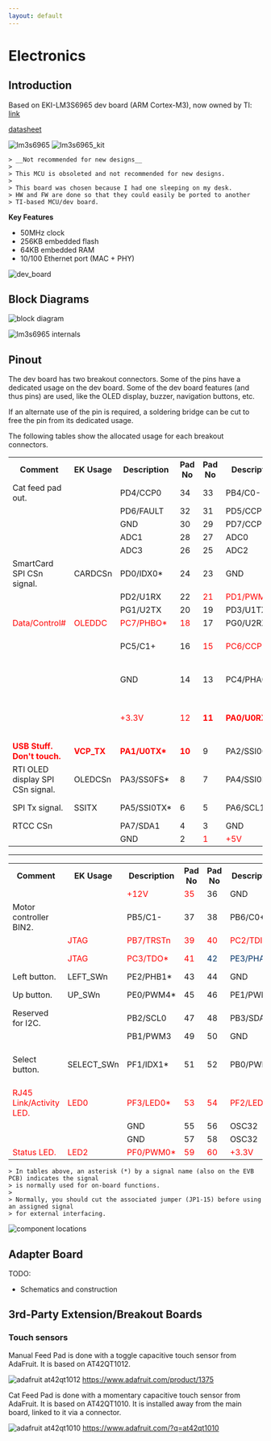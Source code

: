 ```yaml
---
layout: default
---
```


# Electronics

## Introduction

Based on EKI-LM3S6965 dev board (ARM Cortex-M3), now owned by TI: [link](http://www.ti.com/product/LM3S6965)

[datasheet](http://www.ti.com/lit/ug/spmu029a/spmu029a.pdf)

![lm3s6965](./images/LM3S6965.jpg)
![lm3s6965_kit](./images/lm3s6965_kit.jpg)

    > __Not recommended for new designs__
    >
    > This MCU is obsoleted and not recommended for new designs.
    >
    > This board was chosen because I had one sleeping on my desk.
    > HW and FW are done so that they could easily be ported to another
    > TI-based MCU/dev board.

__Key Features__
*  50MHz clock
*  256KB embedded flash
*  64KB embedded RAM
*  10/100 Ethernet port (MAC + PHY)

![dev_board](./images/ek-lm3s8962_fig.1.jpg)

## Block Diagrams

![block diagram](./images/lm3s6965ek_block_diagram.png)

![lm3s6965 internals](./images/custom_diagram_1_LM3S6965.gif)

## Pinout

The dev board has two breakout connectors. Some of the pins have a dedicated usage on the dev board. Some of the dev board features (and thus pins) are used, like the OLED display, buzzer, navigation buttons, etc.

If an alternate use of the pin is required, a soldering bridge can be cut to free the pin from its dedicated usage.

The following tables show the allocated usage for each breakout connectors.

<table class="confluenceTable"><colgroup><col/> <col/> <col/> <col/> <col/> <col/> <col/><col/></colgroup><tbody><tr><th class="confluenceTh">Comment</th><th class="confluenceTh">EK Usage</th><th class="confluenceTh">Description</th><th class="confluenceTh">Pad No</th><th class="confluenceTh">Pad No</th><th class="confluenceTh">Description</th><th class="confluenceTh">EK Usage</th><th class="confluenceTh">Comment</th></tr><tr><td class="confluenceTd">Cat feed pad out.</td><td class="confluenceTd"><br/></td><td class="confluenceTd">PD4/CCP0</td><td class="confluenceTd">34</td><td class="confluenceTd">33</td><td class="confluenceTd">PB4/C0-</td><td class="confluenceTd"><br/></td><td class="confluenceTd"><br/></td></tr><tr><td class="confluenceTd"><br/></td><td class="confluenceTd"><br/></td><td class="confluenceTd">PD6/FAULT</td><td class="confluenceTd">32</td><td class="confluenceTd">31</td><td class="confluenceTd">PD5/CCP2</td><td class="confluenceTd"><br/></td><td class="confluenceTd"><br/></td></tr><tr><td class="highlight-grey confluenceTd" data-highlight-colour="grey"> </td><td class="highlight-grey confluenceTd" data-highlight-colour="grey"> </td><td class="highlight-grey confluenceTd" data-highlight-colour="grey">GND</td><td class="highlight-grey confluenceTd" data-highlight-colour="grey">30</td><td class="confluenceTd">29</td><td class="confluenceTd">PD7/CCP1</td><td class="confluenceTd"><br/></td><td class="confluenceTd"><br/></td></tr><tr><td class="confluenceTd"><br/></td><td class="confluenceTd"><br/></td><td class="confluenceTd">ADC1</td><td class="confluenceTd">28</td><td class="confluenceTd">27</td><td class="confluenceTd">ADC0</td><td class="confluenceTd"><br/></td><td class="confluenceTd"><br/></td></tr><tr><td class="confluenceTd"><br/></td><td class="confluenceTd"><br/></td><td class="confluenceTd">ADC3</td><td class="confluenceTd">26</td><td class="confluenceTd">25</td><td class="confluenceTd">ADC2</td><td class="confluenceTd"><br/></td><td class="confluenceTd"><br/></td></tr><tr><td class="highlight-blue confluenceTd" data-highlight-colour="blue">SmartCard SPI CSn signal.</td><td class="highlight-blue confluenceTd" data-highlight-colour="blue">CARDCSn</td><td class="highlight-blue confluenceTd" data-highlight-colour="blue">PD0/IDX0*</td><td class="highlight-blue confluenceTd" data-highlight-colour="blue">24</td><td class="highlight-grey confluenceTd" data-highlight-colour="grey">23</td><td class="highlight-grey confluenceTd" data-highlight-colour="grey">GND</td><td class="highlight-grey confluenceTd" data-highlight-colour="grey"> </td><td class="highlight-grey confluenceTd" data-highlight-colour="grey"> </td></tr><tr><td class="confluenceTd"><br/></td><td class="confluenceTd"><br/></td><td class="confluenceTd">PD2/U1RX</td><td class="confluenceTd">22</td><td class="confluenceTd"><span style="color: rgb(255,0,0);">21</span></td><td class="confluenceTd"><span style="color: rgb(255,0,0);">PD1/PWM1*</span></td><td class="confluenceTd"><span style="color: rgb(255,0,0);">SOUND</span></td><td class="confluenceTd"><span style="color: rgb(255,0,0);">Speaker.</span></td></tr><tr><td class="confluenceTd"><br/></td><td class="confluenceTd"><br/></td><td class="confluenceTd">PG1/U2TX</td><td class="confluenceTd">20</td><td class="confluenceTd">19</td><td class="confluenceTd">PD3/U1TX</td><td class="confluenceTd"><br/></td><td class="confluenceTd"><br/></td></tr><tr><td class="confluenceTd"><span style="color: rgb(255,0,0);">Data/Control#</span></td><td class="confluenceTd"><span style="color: rgb(255,0,0);">OLEDDC</span></td><td class="confluenceTd"><span style="color: rgb(255,0,0);">PC7/PHBO*</span></td><td class="confluenceTd"><span style="color: rgb(255,0,0);">18</span></td><td class="confluenceTd">17</td><td class="confluenceTd">PG0/U2RX</td><td class="confluenceTd"><br/></td><td class="confluenceTd"><br/></td></tr><tr><td class="confluenceTd"><br/></td><td class="confluenceTd"><br/></td><td class="confluenceTd">PC5/C1+</td><td class="confluenceTd">16</td><td class="confluenceTd"><span style="color: rgb(255,0,0);">15</span></td><td class="confluenceTd"><span style="color: rgb(255,0,0);">PC6/CCP3*</span></td><td class="confluenceTd"><span style="color: rgb(255,0,0);">EN+15V</span></td><td class="confluenceTd"><span style="color: rgb(255,0,0);">OLED +15V enable.</span></td></tr><tr><td class="highlight-grey confluenceTd" data-highlight-colour="grey"> </td><td class="highlight-grey confluenceTd" data-highlight-colour="grey"> </td><td class="highlight-grey confluenceTd" data-highlight-colour="grey">GND</td><td class="highlight-grey confluenceTd" data-highlight-colour="grey">14</td><td class="confluenceTd">13</td><td class="confluenceTd">PC4/PHA0</td><td class="confluenceTd"><br/></td><td class="confluenceTd">Manual feed pad out.</td></tr><tr><td class="highlight-red confluenceTd" data-highlight-colour="red"><span style="color: rgb(255,0,0);"> </span></td><td class="highlight-red confluenceTd" data-highlight-colour="red"><span style="color: rgb(255,0,0);"> </span></td><td class="highlight-red confluenceTd" data-highlight-colour="red"><span style="color: rgb(255,0,0);">+3.3V</span></td><td class="highlight-red confluenceTd" data-highlight-colour="red"><span style="color: rgb(255,0,0);">12</span></td><td class="confluenceTd"><strong><span style="color: rgb(255,0,0);">11</span></strong></td><td class="confluenceTd"><strong><span style="color: rgb(255,0,0);">PA0/U0RX*</span></strong></td><td class="confluenceTd"><strong><span style="color: rgb(255,0,0);">VCP_RX</span></strong></td><td class="confluenceTd"><strong><span style="color: rgb(255,0,0);">USB Stuff. Don't touch.</span></strong></td></tr><tr><td class="confluenceTd"><span style="color: rgb(255,0,0);"><strong>USB Stuff. Don't touch.</strong></span></td><td class="confluenceTd"><span style="color: rgb(255,0,0);"><strong>VCP_TX</strong></span></td><td class="confluenceTd"><span style="color: rgb(255,0,0);"><strong>PA1/U0TX*</strong></span></td><td class="confluenceTd"><span style="color: rgb(255,0,0);"><strong>10</strong></span></td><td class="highlight-blue confluenceTd" data-highlight-colour="blue">9</td><td class="highlight-blue confluenceTd" data-highlight-colour="blue">PA2/SSI0CLK*</td><td class="highlight-blue confluenceTd" data-highlight-colour="blue">SSICLK</td><td class="highlight-blue confluenceTd" data-highlight-colour="blue">SPI Clock signal.</td></tr><tr><td class="highlight-blue confluenceTd" data-highlight-colour="blue">RTI OLED display SPI CSn signal.</td><td class="highlight-blue confluenceTd" data-highlight-colour="blue">OLEDCSn</td><td class="highlight-blue confluenceTd" data-highlight-colour="blue">PA3/SS0FS*</td><td class="highlight-blue confluenceTd" data-highlight-colour="blue">8</td><td class="highlight-blue confluenceTd" data-highlight-colour="blue">7</td><td class="highlight-blue confluenceTd" data-highlight-colour="blue">PA4/SSI0RX*</td><td class="highlight-blue confluenceTd" data-highlight-colour="blue">SSIRX</td><td class="highlight-blue confluenceTd" data-highlight-colour="blue">SPI Rx signal.</td></tr><tr><td class="highlight-blue confluenceTd" data-highlight-colour="blue">SPI Tx signal.</td><td class="highlight-blue confluenceTd" data-highlight-colour="blue">SSITX</td><td class="highlight-blue confluenceTd" data-highlight-colour="blue">PA5/SSI0TX*</td><td class="highlight-blue confluenceTd" data-highlight-colour="blue">6</td><td class="confluenceTd">5</td><td class="confluenceTd">PA6/SCL1</td><td class="confluenceTd"> </td><td class="confluenceTd">RTCC SQW.</td></tr><tr><td class="confluenceTd">RTCC CSn</td><td class="confluenceTd"> </td><td class="confluenceTd">PA7/SDA1</td><td class="confluenceTd">4</td><td class="highlight-grey confluenceTd" data-highlight-colour="grey">3</td><td class="highlight-grey confluenceTd" data-highlight-colour="grey">GND</td><td class="highlight-grey confluenceTd" data-highlight-colour="grey"> </td><td class="highlight-grey confluenceTd" data-highlight-colour="grey"> </td></tr><tr><td class="highlight-grey confluenceTd" data-highlight-colour="grey"> </td><td class="highlight-grey confluenceTd" data-highlight-colour="grey"> </td><td class="highlight-grey confluenceTd" data-highlight-colour="grey">GND</td><td class="highlight-grey confluenceTd" data-highlight-colour="grey">2</td><td class="highlight-red confluenceTd" data-highlight-colour="red"><span style="color: rgb(255,0,0);">1</span></td><td class="highlight-red confluenceTd" data-highlight-colour="red"><span style="color: rgb(255,0,0);">+5V</span></td><td class="highlight-red confluenceTd" data-highlight-colour="red"><span style="color: rgb(255,0,0);"> </span></td><td class="highlight-red confluenceTd" data-highlight-colour="red"><span style="color: rgb(255,0,0);"> </span></td></tr></tbody></table>

* * *
    
<table class="confluenceTable"><colgroup><col/> <col/> <col/> <col/> <col/> <col/> <col/><col/></colgroup><tbody><tr><th class="confluenceTh">Comment</th><th class="confluenceTh">EK Usage</th><th class="confluenceTh">Description</th><th class="confluenceTh">Pad No</th><th class="confluenceTh">Pad No</th><th class="confluenceTh">Description</th><th class="confluenceTh">EK Usage</th><th class="confluenceTh">Comment</th></tr><tr><td class="highlight-red confluenceTd" data-highlight-colour="red"><span style="color: rgb(255,0,0);"> </span></td><td class="highlight-red confluenceTd" data-highlight-colour="red"><span style="color: rgb(255,0,0);"> </span></td><td class="highlight-red confluenceTd" data-highlight-colour="red"><span style="color: rgb(255,0,0);">+12V</span></td><td class="highlight-red confluenceTd" data-highlight-colour="red"><span style="color: rgb(255,0,0);">35</span></td><td class="highlight-grey confluenceTd" data-highlight-colour="grey">36</td><td class="highlight-grey confluenceTd" data-highlight-colour="grey">GND</td><td class="highlight-grey confluenceTd" data-highlight-colour="grey"> </td><td class="highlight-grey confluenceTd" data-highlight-colour="grey"> </td></tr><tr><td class="confluenceTd">Motor controller BIN2.</td><td class="confluenceTd"><br/></td><td class="confluenceTd">PB5/C1-</td><td class="confluenceTd">37</td><td class="confluenceTd">38</td><td class="confluenceTd">PB6/C0+</td><td class="confluenceTd"><br/></td><td class="confluenceTd">Motor controller BIN1.</td></tr><tr><td class="confluenceTd"><br/></td><td class="confluenceTd"><span style="color: rgb(255,0,0);">JTAG</span></td><td class="confluenceTd"><span style="color: rgb(255,0,0);">PB7/TRSTn</span></td><td class="confluenceTd"><span style="color: rgb(255,0,0);">39</span></td><td class="confluenceTd"><span style="color: rgb(255,0,0);">40</span></td><td class="confluenceTd"><span style="color: rgb(255,0,0);">PC2/TDI*</span></td><td class="confluenceTd"><span style="color: rgb(255,0,0);">JTAG</span></td><td class="confluenceTd"><br/></td></tr><tr><td class="confluenceTd"><br/></td><td class="confluenceTd"><span style="color: rgb(255,0,0);">JTAG</span></td><td class="confluenceTd"><span style="color: rgb(255,0,0);">PC3/TDO*</span></td><td class="confluenceTd"><span style="color: rgb(255,0,0);">41</span></td><td class="highlight-yellow confluenceTd" data-highlight-colour="yellow"><span style="color: rgb(0,51,102);">42</span></td><td class="highlight-yellow confluenceTd" data-highlight-colour="yellow"><span style="color: rgb(0,51,102);">PE3/PHA1*</span></td><td class="highlight-yellow confluenceTd" data-highlight-colour="yellow"><span style="color: rgb(0,51,102);">RIGHT_SWn</span></td><td class="highlight-yellow confluenceTd" data-highlight-colour="yellow"><span style="color: rgb(0,51,102);">Right Button.</span></td></tr><tr><td class="highlight-yellow confluenceTd" data-highlight-colour="yellow">Left button.</td><td class="highlight-yellow confluenceTd" data-highlight-colour="yellow">LEFT_SWn</td><td class="highlight-yellow confluenceTd" data-highlight-colour="yellow">PE2/PHB1*</td><td class="highlight-yellow confluenceTd" data-highlight-colour="yellow">43</td><td class="highlight-grey confluenceTd" data-highlight-colour="grey">44</td><td class="highlight-grey confluenceTd" data-highlight-colour="grey">GND</td><td class="highlight-grey confluenceTd" data-highlight-colour="grey"> </td><td class="highlight-grey confluenceTd" data-highlight-colour="grey"> </td></tr><tr><td class="highlight-yellow confluenceTd" data-highlight-colour="yellow">Up button.</td><td class="highlight-yellow confluenceTd" data-highlight-colour="yellow">UP_SWn</td><td class="highlight-yellow confluenceTd" data-highlight-colour="yellow">PE0/PWM4*</td><td class="highlight-yellow confluenceTd" data-highlight-colour="yellow">45</td><td class="highlight-yellow confluenceTd" data-highlight-colour="yellow">46</td><td class="highlight-yellow confluenceTd" data-highlight-colour="yellow">PE1/PWM5*</td><td class="highlight-yellow confluenceTd" data-highlight-colour="yellow">DOWN_SWn</td><td class="highlight-yellow confluenceTd" data-highlight-colour="yellow">Down Button.</td></tr><tr><td class="confluenceTd">Reserved for I2C.</td><td class="confluenceTd"> </td><td class="confluenceTd">PB2/SCL0</td><td class="confluenceTd">47</td><td class="confluenceTd">48</td><td class="confluenceTd">PB3/SDA0</td><td class="confluenceTd"> </td><td class="confluenceTd">Reserved for I2C.</td></tr><tr><td class="confluenceTd"><br/></td><td class="confluenceTd"><br/></td><td class="confluenceTd">PB1/PWM3</td><td class="confluenceTd">49</td><td class="highlight-grey confluenceTd" data-highlight-colour="grey">50</td><td class="highlight-grey confluenceTd" data-highlight-colour="grey">GND</td><td class="highlight-grey confluenceTd" data-highlight-colour="grey"> </td><td class="highlight-grey confluenceTd" data-highlight-colour="grey"> </td></tr><tr><td class="highlight-yellow confluenceTd" data-highlight-colour="yellow">Select button.</td><td class="highlight-yellow confluenceTd" data-highlight-colour="yellow">SELECT_SWn</td><td class="highlight-yellow confluenceTd" data-highlight-colour="yellow">PF1/IDX1*</td><td class="highlight-yellow confluenceTd" data-highlight-colour="yellow">51</td><td class="confluenceTd">52</td><td class="confluenceTd">PB0/PWM2</td><td class="confluenceTd"><br/></td><td class="confluenceTd">Motor controller PWMA input.</td></tr><tr><td class="confluenceTd"><span style="color: rgb(255,0,0);">RJ45 Link/Activity LED.</span></td><td class="confluenceTd"><span style="color: rgb(255,0,0);">LED0</span></td><td class="confluenceTd"><span style="color: rgb(255,0,0);">PF3/LED0*</span></td><td class="confluenceTd"><span style="color: rgb(255,0,0);">53</span></td><td class="confluenceTd"><span style="color: rgb(255,0,0);">54</span></td><td class="confluenceTd"><span style="color: rgb(255,0,0);">PF2/LED1*</span></td><td class="confluenceTd"><span style="color: rgb(255,0,0);">LED1</span></td><td class="confluenceTd"><span style="color: rgb(255,0,0);">RJ45 Link/Activity LED.</span></td></tr><tr><td class="highlight-grey confluenceTd" data-highlight-colour="grey"> </td><td class="highlight-grey confluenceTd" data-highlight-colour="grey"> </td><td class="highlight-grey confluenceTd" data-highlight-colour="grey">GND</td><td class="highlight-grey confluenceTd" data-highlight-colour="grey">55</td><td class="confluenceTd">56</td><td class="confluenceTd">OSC32</td><td class="confluenceTd"><br/></td><td class="confluenceTd"><br/></td></tr><tr><td class="highlight-grey confluenceTd" data-highlight-colour="grey"> </td><td class="highlight-grey confluenceTd" data-highlight-colour="grey"> </td><td class="highlight-grey confluenceTd" data-highlight-colour="grey">GND</td><td class="highlight-grey confluenceTd" data-highlight-colour="grey">57</td><td class="confluenceTd">58</td><td class="confluenceTd">OSC32</td><td class="confluenceTd"><br/></td><td class="confluenceTd"><br/></td></tr><tr><td class="confluenceTd"><span style="color: rgb(255,0,0);">Status LED.</span></td><td class="confluenceTd"><span style="color: rgb(255,0,0);">LED2</span></td><td class="confluenceTd"><span style="color: rgb(255,0,0);">PF0/PWM0*</span></td><td class="confluenceTd"><span style="color: rgb(255,0,0);">59</span></td><td class="highlight-red confluenceTd" data-highlight-colour="red"><span style="color: rgb(255,0,0);">60</span></td><td class="highlight-red confluenceTd" data-highlight-colour="red"><span style="color: rgb(255,0,0);">+3.3V</span></td><td class="highlight-red confluenceTd" data-highlight-colour="red"><span style="color: rgb(255,0,0);"> </span></td><td class="highlight-red confluenceTd" data-highlight-colour="red"><span style="color: rgb(255,0,0);"> </span></td></tr></tbody></table>
  
    > In tables above, an asterisk (*) by a signal name (also on the EVB PCB) indicates the signal
    > is normally used for on-board functions.
    >
    > Normally, you should cut the associated jumper (JP1-15) before using an assigned signal
    > for external interfacing.
    
![component locations](./images/connection_details_w_color.png)

## Adapter Board

TODO:
*  Schematics and construction

## 3rd-Party Extension/Breakout Boards

### Touch sensors
Manual Feed Pad is done with a toggle  capacitive touch sensor from AdaFruit. It is based on AT42QT1012.

![adafruit at42qt1012](./images/adafruit_at42qt1012.jpg) https://www.adafruit.com/product/1375

Cat Feed Pad is done with a momentary capacitive touch sensor from AdaFruit. It is based on AT42QT1010. It is installed away from the main board, linked to it via a connector.

![adafruit at42qt1010](./images/adafruit_at42qt1010.jpg) https://www.adafruit.com/?q=at42qt1010
